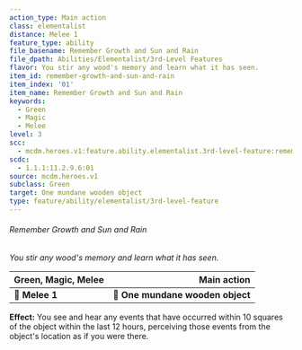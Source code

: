 ```yaml
---
action_type: Main action
class: elementalist
distance: Melee 1
feature_type: ability
file_basename: Remember Growth and Sun and Rain
file_dpath: Abilities/Elementalist/3rd-Level Features
flavor: You stir any wood's memory and learn what it has seen.
item_id: remember-growth-and-sun-and-rain
item_index: '01'
item_name: Remember Growth and Sun and Rain
keywords:
  - Green
  - Magic
  - Melee
level: 3
scc:
  - mcdm.heroes.v1:feature.ability.elementalist.3rd-level-feature:remember-growth-and-sun-and-rain
scdc:
  - 1.1.1:11.2.9.6:01
source: mcdm.heroes.v1
subclass: Green
target: One mundane wooden object
type: feature/ability/elementalist/3rd-level-feature
---
```


###### Remember Growth and Sun and Rain

*You stir any wood's memory and learn what it has seen.*

| **Green, Magic, Melee** |                  **Main action** |
| ----------------------- | -------------------------------: |
| **📏 Melee 1**          | **🎯 One mundane wooden object** |

**Effect:** You see and hear any events that have occurred within 10 squares of the object within the last 12 hours, perceiving those events from the object's location as if you were there.
